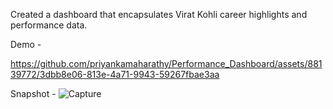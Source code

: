 Created a dashboard that encapsulates Virat Kohli career highlights and performance data. 

Demo -


https://github.com/priyankamaharathy/Performance_Dashboard/assets/88139772/3dbb8e06-813e-4a71-9943-59267fbae3aa

Snapshot -
![Capture](https://github.com/priyankamaharathy/Performance_Dashboard/assets/88139772/1df1b85e-1237-4b08-859a-4f20300cc9c0)
